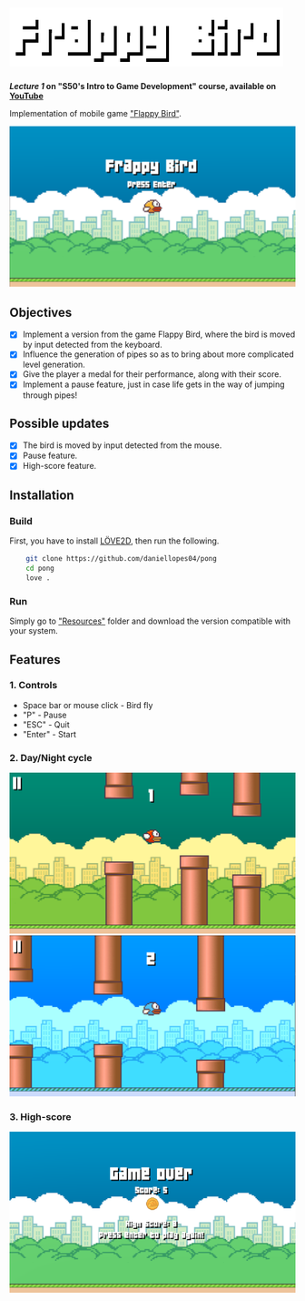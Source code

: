 # ![Frappy Bird](resources/images/frappy.png)
***Lecture 1* on "S50's Intro to Game Development" course, available on [YouTube](https://www.youtube.com/playlist?list=PLWKjhJtqVAbluXJKKbCIb4xd7fcRkpzoz)**
    
Implementation of mobile game ["Flappy Bird"](https://pt.wikipedia.org/wiki/Flappy_Bird).

![Screenshot 1](resources/images/print1.png)

## Objectives

- [x] Implement a version from the game Flappy Bird, where the bird is moved by input detected from the keyboard.
- [x] Influence the generation of pipes so as to bring about more complicated level generation.
- [x] Give the player a medal for their performance, along with their score.
- [x] Implement a pause feature, just in case life gets in the way of jumping through pipes!

## Possible updates

- [x] The bird is moved by input detected from the mouse.
- [x] Pause feature.
- [x] High-score feature.

## Installation

### Build

First, you have to install [LÖVE2D](https://love2d.org/), then run the following.

```bash
    git clone https://github.com/daniellopes04/pong
    cd pong
    love .
```

### Run

Simply go to ["Resources"](https://github.com/daniellopes04/pong/tree/main/resources) folder and download the version compatible with your system.

## Features

### 1. Controls

* Space bar or mouse click - Bird fly
* "P" - Pause
* "ESC" - Quit
* "Enter" - Start

### 2. Day/Night cycle 

![Screenshot 2](resources/images/print2.png)
![Screenshot 3](resources/images/print3.png)

### 3. High-score

![Screenshot 4](resources/images/print4.png)
